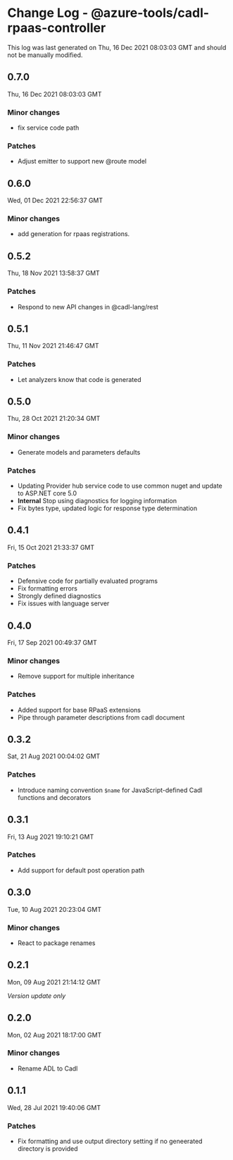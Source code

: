 # Change Log - @azure-tools/cadl-rpaas-controller

This log was last generated on Thu, 16 Dec 2021 08:03:03 GMT and should not be manually modified.

## 0.7.0
Thu, 16 Dec 2021 08:03:03 GMT

### Minor changes

- fix service code path

### Patches

- Adjust emitter to support new @route model

## 0.6.0
Wed, 01 Dec 2021 22:56:37 GMT

### Minor changes

- add generation for rpaas registrations.

## 0.5.2
Thu, 18 Nov 2021 13:58:37 GMT

### Patches

- Respond to new API changes in @cadl-lang/rest

## 0.5.1
Thu, 11 Nov 2021 21:46:47 GMT

### Patches

- Let analyzers know that code is generated

## 0.5.0
Thu, 28 Oct 2021 21:20:34 GMT

### Minor changes

- Generate models and parameters defaults

### Patches

- Updating Provider hub service code to use common nuget and update to ASP.NET core 5.0
- **Internal** Stop using diagnostics for logging information
- Fix bytes type, updated logic for response type determination

## 0.4.1
Fri, 15 Oct 2021 21:33:37 GMT

### Patches

- Defensive code for partially evaluated programs
- Fix formatting errors
- Strongly defined diagnostics
- Fix issues with language server

## 0.4.0
Fri, 17 Sep 2021 00:49:37 GMT

### Minor changes

- Remove support for multiple inheritance

### Patches

- Added support for base RPaaS extensions
- Pipe through parameter descriptions from cadl document

## 0.3.2
Sat, 21 Aug 2021 00:04:02 GMT

### Patches

- Introduce naming convention `$name` for JavaScript-defined Cadl functions and decorators

## 0.3.1
Fri, 13 Aug 2021 19:10:21 GMT

### Patches

- Add support for default post operation path

## 0.3.0
Tue, 10 Aug 2021 20:23:04 GMT

### Minor changes

- React to package renames

## 0.2.1
Mon, 09 Aug 2021 21:14:12 GMT

_Version update only_

## 0.2.0
Mon, 02 Aug 2021 18:17:00 GMT

### Minor changes

- Rename ADL to Cadl

## 0.1.1
Wed, 28 Jul 2021 19:40:06 GMT

### Patches

- Fix formatting and use output directory setting if no geneerated directory is provided

